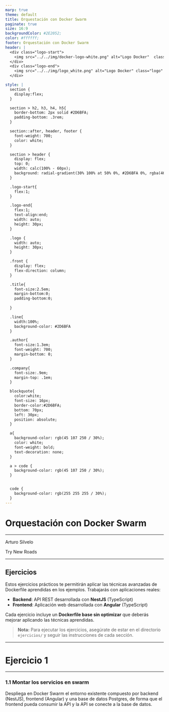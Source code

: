 ```yaml
---
marp: true
theme: default
title: Orquestación con Docker Swarm
paginate: true
size: 16:9
backgroundColor: #2E2052;
color: #ffffff;
footer: Orquestación con Docker Swarm
header: |
  <div class="logo-start">
    <img src="../../img/docker-logo-white.png" alt="Logo Docker"  class="logo"/>
  </div>
  <div class="logo-end">
    <img src="../../img/logo_white.png" alt="Logo Docker" class="logo" />
  </div>

style: |
  section {
    display:flex;
  }

  section > h2, h3, h4, h5{
    border-bottom: 2px solid #2D6BFA;
    padding-bottom: .3rem;
  }

  section::after, header, footer {
    font-weight: 700;
    color: white;
  }

  section > header {
    display: flex;
    top: 0;
    width: calc(100% - 60px);
    background: radial-gradient(30% 100% at 50% 0%, #2D6BFA 0%, rgba(46, 32, 82, 0.00) 100%);
  }

  .logo-start{
    flex:1;
  }

  .logo-end{
    flex:1;
    text-align:end;
    width: auto;
    height: 30px;
  }

  .logo {
    width: auto;
    height: 30px;
  }

  .front {
    display: flex;
    flex-direction: column;
  }

  .title{
    font-size:2.5em;
    margin-bottom:0;
    padding-bottom:0;
    
  }

  .line{
    width:100%;
    background-color: #2D6BFA
  }

  .author{
    font-size:1.3em;
    font-weight: 700;
    margin-bottom: 0;
  }

  .company{
    font-size:.9em;
    margin-top: .1em;
  }

  blockquote{
    color:white;
    font-size: 16px;
    border-color:#2D6BFA;
    bottom: 70px;
    left: 30px;
    position: absolute;
  }

  a{
    background-color: rgb(45 107 250 / 30%);
    color: white;
    font-weight: bold;
    text-decoration: none;
  }

  a > code {
    background-color: rgb(45 107 250 / 30%);
  }


  code {
    background-color: rgb(255 255 255 / 30%);
  }
---
```


  <!-- _paginate: skip -->

  <div class="front">
    <h1 class="title"> Orquestación con Docker Swarm </h1>
    <hr class="line"/>
    <p class="author">Arturo Silvelo</p>
    <p class="company">Try New Roads</p>
  </div>

---

## Ejercicios

Estos ejercicios prácticos te permitirán aplicar las técnicas avanzadas de Dockerfile aprendidas en los ejemplos. Trabajarás con aplicaciones reales:

- **Backend**: API REST desarrollada con **NestJS** (TypeScript)
- **Frontend**: Aplicación web desarrollada con **Angular** (TypeScript)

Cada ejercicio incluye un **Dockerfile base sin optimizar** que deberás mejorar aplicando las técnicas aprendidas.

> **Nota:** Para ejecutar los ejercicios, asegúrate de estar en el directorio `ejercicios/` y seguir las instrucciones de cada sección.

---

# Ejercicio 1

---

### 1.1 Montar los servicios en swarm

Despliega en Docker Swarm el entorno existente compuesto por backend (NestJS), frontend (Angular) y una base de datos Postgres, de forma que el frontend pueda consumir la API y la API se conecte a la base de datos.
